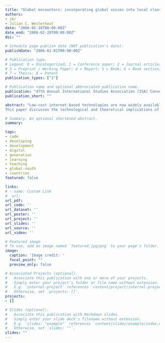 ```yaml
---
title: "Global encounters: incorporating global voices into local classrooms [Paper presentation]"
authors:
- jkr
- Julian C. Westerhout
date: "2006-02-18T00:00:00Z"
date_end: "2006-02-20T00:00:00Z"
doi: ""

# Schedule page publish date (NOT publication's date).
publishDate: "2006-01-01T00:00:00Z"

# Publication type.
# Legend: 0 = Uncategorized; 1 = Conference paper; 2 = Journal article;
# 3 = Preprint / Working Paper; 4 = Report; 5 = Book; 6 = Book section;
# 7 = Thesis; 8 = Patent
publication_types: ["1"]

# Publication name and optional abbreviated publication name.
publication: "47th Annual International Studies Association (ISA) Convention, San Diego, CA"
publication_short: ""

abstract: "Low-cost internet-based technologies are now widely available around the world even in areas previously de-facto cut off from the core of Western educational centers. These technologies enable us to build bridges across the North-South divide in our classrooms, allowing educators to add individual and truly global voices to the multiple sources of information their students are exposed to directly in their classrooms. This provides a low-cost and unique experience for students that adds often marginalized voices, views, and experiences to the agenda set by the global news media. This type of learning-experience is especially important to a new generation of students (often characterized as \"millennials\") that tends to be more open to learning based on personal discovery rather than a passive reception of textbook-based arguments.
This paper discusses the technological and theoretical implications of virtual encounters in a class-room setting and for scholarly collaborations, provides concrete examples, and demonstrates the use of these encounters for a discovery-based learning experience of concepts such as levels of analysis, agenda setting, bounded rationality, cultural and contextual-based theories, complex interdependence, to name just a few."

# Summary. An optional shortened abstract.
summary:

tags:
- cade
- developing
- development
- digital
- generation
- learning
- teaching
- global-south
- countries
featured: false

links:
# - name: Custom Link
#  url:
url_pdf:
url_code: ''
url_dataset: ''
url_poster: ''
url_project: ''
url_slides: ''
url_source: ''
url_video: ''

# Featured image
# To use, add an image named `featured.jpg/png` to your page's folder.
image:
  caption: 'Image credit: '
  focal_point: ""
  preview_only: false

# Associated Projects (optional).
#   Associate this publication with one or more of your projects.
#   Simply enter your project's folder or file name without extension.
#   E.g. `internal-project` references `content/project/internal-project/index.md`.
#   Otherwise, set `projects: []`.
projects:
- []

# Slides (optional).
#   Associate this publication with Markdown slides.
#   Simply enter your slide deck's filename without extension.
#   E.g. `slides: "example"` references `content/slides/example/index.md`.
#   Otherwise, set `slides: ""`.
slides: ""
---
```

